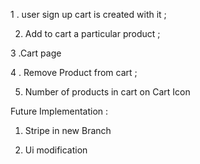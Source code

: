 1 . user sign up cart is created with it ;

2. Add to cart a particular product ;

3 .Cart page 

4 . Remove Product from cart ;

5. Number of products in cart on Cart Icon 


Future Implementation : 

1. Stripe in new Branch

2. Ui modification